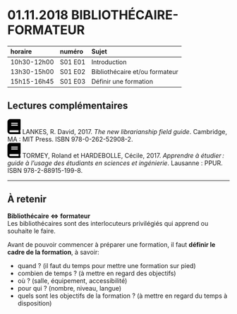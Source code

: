 # 01.11.2018 BIBLIOTHÉCAIRE-FORMATEUR

| horaire | numéro | Sujet |
| :------ | :----- | :---- |
| 10h30-12h00 | S01 E01 | Introduction |
| 13h30-15h00 | S01 E02 | Bibliothécaire et/ou formateur |
| 15h15-16h45 | S01 E03 | Définir une formation |

## Lectures complémentaires

![book](img/book-solid.svg) LANKES, R. David, 2017. *The new librarianship field guide*. Cambridge, MA : MIT Press. ISBN 978-0-262-52908-2.   
![book](img/book-solid.svg) TORMEY, Roland et HARDEBOLLE, Cécile, 2017. *Apprendre à étudier : guide à l’usage des étudiants en sciences et ingénierie*. Lausanne : PPUR. ISBN 978-2-88915-199-8.   

---

## À retenir

**Bibliothécaire <=> formateur**   
Les bibliothécaires sont des interlocuteurs privilégiés qui apprend ou souhaite le faire.

Avant de pouvoir commencer à préparer une formation, il faut **définir le cadre de la formation**, à savoir:   
* quand ? (il faut du temps pour mettre une formation sur pied)
* combien de temps ? (à mettre en regard des objectifs)
* où ? (salle, équipement, accessibilité)
* pour qui ? (nombre, niveau, langue)
* quels sont les objectifs de la formation ? (à mettre en regard du temps à disposition)
